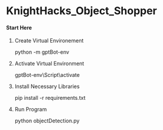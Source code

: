 # KnightHacks_Object_Shopper

#### Start Here
1. Create Virtual Environement

    python -m gptBot-env

2. Activate Virtual Environment

    gptBot-env\Script\activate

3. Install Necessary Libraries

    pip install -r requirements.txt

2. Run Program
    
    python objectDetection.py